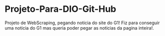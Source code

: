 # Projeto-Para-DIO-Git-Hub
Projeto de WebScraping, pegando noticia do site do G1!
Fiz para conseguir uma noticia do G1 mas queria poder 
pegar as noticias da pagina inteira!.

